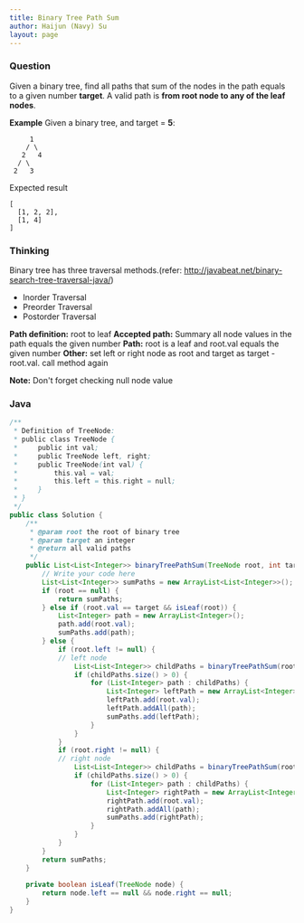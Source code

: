 ```yaml
---
title: Binary Tree Path Sum
author: Haijun (Navy) Su
layout: page
---
```

### Question
Given a binary tree, find all paths that sum of the nodes in the path equals to a given number **target**.
A valid path is **from root node to any of the leaf nodes**.

**Example**
Given a binary tree, and target = **5**:
~~~
     1
    / \
   2   4
  / \
 2   3
~~~
Expected result
~~~
[
  [1, 2, 2],
  [1, 4]
]
~~~

### Thinking
Binary tree has three traversal methods.(refer: <http://javabeat.net/binary-search-tree-traversal-java/>) 
* Inorder Traversal
* Preorder Traversal
* Postorder Traversal

**Path definition:** root to leaf
**Accepted path:** Summary all node values in the path equals the given number
**Path:** root is a leaf and root.val equals the given number
**Other:** set left or right node as root and target as target - root.val. call method again

**Note:** Don't forget checking null node value

### Java
~~~ java
/**
 * Definition of TreeNode:
 * public class TreeNode {
 *     public int val;
 *     public TreeNode left, right;
 *     public TreeNode(int val) {
 *         this.val = val;
 *         this.left = this.right = null;
 *     }
 * }
 */
public class Solution {
    /**
     * @param root the root of binary tree
     * @param target an integer
     * @return all valid paths
     */
    public List<List<Integer>> binaryTreePathSum(TreeNode root, int target) {
        // Write your code here
        List<List<Integer>> sumPaths = new ArrayList<List<Integer>>();
        if (root == null) {
            return sumPaths;
        } else if (root.val == target && isLeaf(root)) {
            List<Integer> path = new ArrayList<Integer>();
            path.add(root.val);
            sumPaths.add(path);
        } else {
            if (root.left != null) {
            // left node
                List<List<Integer>> childPaths = binaryTreePathSum(root.left, target - root.val);
                if (childPaths.size() > 0) {
                    for (List<Integer> path : childPaths) {
                        List<Integer> leftPath = new ArrayList<Integer>();
                        leftPath.add(root.val);
                        leftPath.addAll(path);
                        sumPaths.add(leftPath);
                    }
                }
            }
            if (root.right != null) {
            // right node
                List<List<Integer>> childPaths = binaryTreePathSum(root.right, target - root.val);
                if (childPaths.size() > 0) {
                    for (List<Integer> path : childPaths) {
                        List<Integer> rightPath = new ArrayList<Integer>();
                        rightPath.add(root.val);
                        rightPath.addAll(path);
                        sumPaths.add(rightPath);
                    }
                }
            }
        }
        return sumPaths;
    }
    
    private boolean isLeaf(TreeNode node) {
        return node.left == null && node.right == null;
    }
}
~~~  

